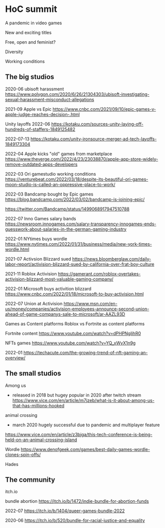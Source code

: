 # HoC summit

A pandemic in video games

New and exciting titles

Free, open and feminist?

Diversity

Working conditions



## The big studios

2020-06 ubisoft harassment
https://www.polygon.com/2020/6/26/21304303/ubisoft-investigating-sexual-harassment-misconduct-allegations

2021-09 Apple vs Epic
https://www.cnbc.com/2021/09/10/epic-games-v-apple-judge-reaches-decision-.html

Unity layoffs
2022-06
https://kotaku.com/sources-unity-laying-off-hundreds-of-staffers-1849125482

2022-07-13
https://kotaku.com/unity-ironsource-merger-ad-tech-layoffs-1849173304

2022-04 Apple kicks "old" games from marketplace
https://www.theverge.com/2022/4/23/23038870/apple-app-store-widely-remove-outdated-apps-developers

2022-03 Ori gamestudio working conditions
https://venturebeat.com/2022/03/18/despite-its-beautiful-ori-games-moon-studio-is-called-an-oppressive-place-to-work/

2022-03 Bandcamp bought by Epic games
https://blog.bandcamp.com/2022/03/02/bandcamp-is-joining-epic/

https://twitter.com/Bandcamp/status/1499068917947510788

2022-07 Inno Games salary bands
https://newsroom.innogames.com/salary-transparency-innogames-ends-guesswork-about-salaries-in-the-german-gaming-industry

2022-01 NYtimes buys wordle
https://www.nytimes.com/2022/01/31/business/media/new-york-times-wordle.html


2021-07 Activsion Blizzard sued
https://news.bloomberglaw.com/daily-labor-report/activision-blizzard-sued-by-california-over-frat-boy-culture

2021-11 Roblox Activision
https://gamerant.com/roblox-overtakes-activision-blizzard-most-valuable-gaming-company/

2022-01 Microsoft buys activition blizzard
https://www.cnbc.com/2022/01/18/microsoft-to-buy-activision.html

2022-07 Union at Activision
https://www.msn.com/en-us/money/companies/activision-employees-announce-second-union-ahead-of-game-companys-sale-to-microsoft/ar-AAZL93D

Games as Content platforms
Roblox vs Fortnite
as content platforms

Fortnite content
https://www.youtube.com/watch?v=dPHPNgIihR0

NFTs games
https://www.youtube.com/watch?v=YQ_xWvX1n9g

2022-01
https://techacute.com/the-growing-trend-of-nft-gaming-an-overview/

## The small studios

Among us
- released in 2018 but hugey popular in 2020 after twitch stream
https://www.vice.com/en/article/m7jzeb/what-is-it-about-among-us-that-has-millions-hooked

animal crossing
- march 2020 hugely successful due to pandemic and multiplayer feature

https://www.vice.com/en/article/z3bjga/this-tech-conference-is-being-held-on-an-animal-crossing-island


Wordle
https://www.denofgeek.com/games/best-daily-games-wordle-clones-spin-offs/


Hades

## The community
itch.io

bundle abortion
https://itch.io/b/1472/indie-bundle-for-abortion-funds

2022-07
https://itch.io/b/1404/queer-games-bundle-2022

2020-06
https://itch.io/b/520/bundle-for-racial-justice-and-equality
